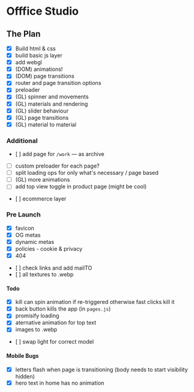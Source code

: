 # Offfice Studio

## The Plan

- [x] Build html & css
- [x] build basic js layer
- [x] add webgl
- [x] (DOM) animations!
- [x] (DOM) page transitions
- [x] router and page transition options
- [x] preloader
- [x] (GL) spinner and movements
- [x] (GL) materials and rendering
- [x] (GL) slider behaviour
- [x] (GL) page transitions
- [x] (GL) material to material

### Additional

- [ ] add page for `/work` — as archive
- [ ] custom preloader for each page?
- [ ] split loading ops for only what's necessary / page based
- [ ] (GL) more animations
- [ ] add top view toggle in product page (might be cool)
- [ ] ecommerce layer

### Pre Launch

- [x] favicon
- [x] OG metas
- [x] dynamic metas
- [x] policies - cookie & privacy
- [x] 404
- [ ] check links and add mailTO
- [ ] all textures to .webp

#### Todo

- [x] kill can spin animation if re-triggered otherwise fast clicks kill it
- [x] back button kills the app (in `pages.js`)
- [x] promisify loading
- [x] aternative animation for top text
- [x] images to .webp
- [ ] swap light for correct model

#### Mobile Bugs

- [x] letters flash when page is transitioning (body needs to start visibility hidden)
- [x] hero text in home has no animation
